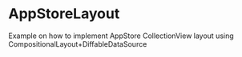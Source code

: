 # AppStoreLayout
Example on how to implement AppStore CollectionView layout using CompositionalLayout+DiffableDataSource
